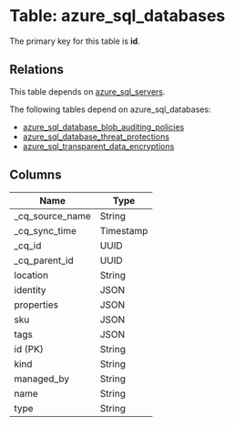 # Table: azure_sql_databases

The primary key for this table is **id**.

## Relations

This table depends on [azure_sql_servers](azure_sql_servers.md).

The following tables depend on azure_sql_databases:
  - [azure_sql_database_blob_auditing_policies](azure_sql_database_blob_auditing_policies.md)
  - [azure_sql_database_threat_protections](azure_sql_database_threat_protections.md)
  - [azure_sql_transparent_data_encryptions](azure_sql_transparent_data_encryptions.md)

## Columns

| Name          | Type          |
| ------------- | ------------- |
|_cq_source_name|String|
|_cq_sync_time|Timestamp|
|_cq_id|UUID|
|_cq_parent_id|UUID|
|location|String|
|identity|JSON|
|properties|JSON|
|sku|JSON|
|tags|JSON|
|id (PK)|String|
|kind|String|
|managed_by|String|
|name|String|
|type|String|